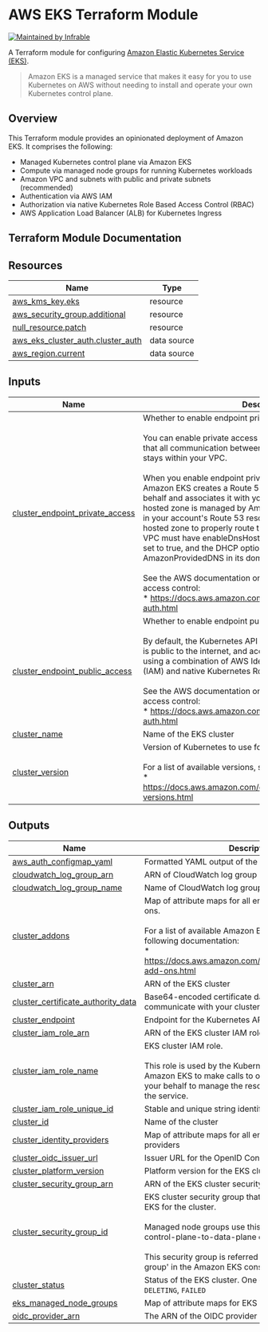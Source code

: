 # AWS EKS Terraform Module

[![Maintained by Infrable](https://img.shields.io/badge/Maintained%20by-Infrable-000000)](https://infrable.io)

A Terraform module for configuring [Amazon Elastic Kubernetes Service (EKS)](https://aws.amazon.com/eks).

>Amazon EKS is a managed service that makes it easy for you to use Kubernetes on AWS without needing to install and operate your own Kubernetes control plane.

## Overview

This Terraform module provides an opinionated deployment of Amazon EKS. It comprises the following:
* Managed Kubernetes control plane via Amazon EKS
* Compute via managed node groups for running Kubernetes workloads
* Amazon VPC and subnets with public and private subnets (recommended)
* Authentication via AWS IAM
* Authorization via native Kubernetes Role Based Access Control (RBAC)
* AWS Application Load Balancer (ALB) for Kubernetes Ingress

## Terraform Module Documentation

<!-- BEGIN_TF_DOCS -->
## Resources

| Name | Type |
|------|------|
| [aws_kms_key.eks](https://registry.terraform.io/providers/hashicorp/aws/latest/docs/resources/kms_key) | resource |
| [aws_security_group.additional](https://registry.terraform.io/providers/hashicorp/aws/latest/docs/resources/security_group) | resource |
| [null_resource.patch](https://registry.terraform.io/providers/hashicorp/null/latest/docs/resources/resource) | resource |
| [aws_eks_cluster_auth.cluster_auth](https://registry.terraform.io/providers/hashicorp/aws/latest/docs/data-sources/eks_cluster_auth) | data source |
| [aws_region.current](https://registry.terraform.io/providers/hashicorp/aws/latest/docs/data-sources/region) | data source |

## Inputs

| Name | Description | Type | Default | Required |
|------|-------------|------|---------|:--------:|
| <a name="input_cluster_endpoint_private_access"></a> [cluster\_endpoint\_private\_access](#input\_cluster\_endpoint\_private\_access) | Whether to enable endpoint private access.<br/><br/>You can enable private access to the Kubernetes API server so that all communication between your nodes and the API server stays within your VPC.<br/><br/>When you enable endpoint private access for your cluster, Amazon EKS creates a Route 53 private hosted zone on your behalf and associates it with your cluster's VPC. This private hosted zone is managed by Amazon EKS, and it doesn't appear in your account's Route 53 resources. In order for the private hosted zone to properly route traffic to your API server, your VPC must have enableDnsHostnames and enableDnsSupport set to true, and the DHCP options set for your VPC must include AmazonProvidedDNS in its domain name servers list.<br/><br/>See the AWS documentation on Amazon EKS cluster endpoint access control:<br/>  * https://docs.aws.amazon.com/eks/latest/userguide/cluster-auth.html | `bool` | `false` | no |
| <a name="input_cluster_endpoint_public_access"></a> [cluster\_endpoint\_public\_access](#input\_cluster\_endpoint\_public\_access) | Whether to enable endpoint public access.<br/><br/>By default, the Kubernetes API server endpoint server endpoint is public to the internet, and access to the API server is secured using a combination of AWS Identity and Access Management (IAM) and native Kubernetes Role Based Access Control (RBAC).<br/><br/>See the AWS documentation on Amazon EKS cluster endpoint access control:<br/>  * https://docs.aws.amazon.com/eks/latest/userguide/cluster-auth.html | `bool` | `true` | no |
| <a name="input_cluster_name"></a> [cluster\_name](#input\_cluster\_name) | Name of the EKS cluster | `string` | `""` | no |
| <a name="input_cluster_version"></a> [cluster\_version](#input\_cluster\_version) | Version of Kubernetes to use for the EKS cluster (ex. 1.24).<br/><br/>For a list of available versions, see the following documentation:<br/>  * https://docs.aws.amazon.com/eks/latest/userguide/kubernetes-versions.html | `string` | `null` | no |

## Outputs

| Name | Description |
|------|-------------|
| <a name="output_aws_auth_configmap_yaml"></a> [aws\_auth\_configmap\_yaml](#output\_aws\_auth\_configmap\_yaml) | Formatted YAML output of the aws-auth ConfigMap |
| <a name="output_cloudwatch_log_group_arn"></a> [cloudwatch\_log\_group\_arn](#output\_cloudwatch\_log\_group\_arn) | ARN of CloudWatch log group |
| <a name="output_cloudwatch_log_group_name"></a> [cloudwatch\_log\_group\_name](#output\_cloudwatch\_log\_group\_name) | Name of CloudWatch log group |
| <a name="output_cluster_addons"></a> [cluster\_addons](#output\_cluster\_addons) | Map of attribute maps for all enabled EKS cluster add-ons.<br/><br/>For a list of available Amazon EKS add-ons, see the following documentation:<br/>  * https://docs.aws.amazon.com/eks/latest/userguide/eks-add-ons.html |
| <a name="output_cluster_arn"></a> [cluster\_arn](#output\_cluster\_arn) | ARN of the EKS cluster |
| <a name="output_cluster_certificate_authority_data"></a> [cluster\_certificate\_authority\_data](#output\_cluster\_certificate\_authority\_data) | Base64-encoded certificate data required to communicate with your cluster |
| <a name="output_cluster_endpoint"></a> [cluster\_endpoint](#output\_cluster\_endpoint) | Endpoint for the Kubernetes API server |
| <a name="output_cluster_iam_role_arn"></a> [cluster\_iam\_role\_arn](#output\_cluster\_iam\_role\_arn) | ARN of the EKS cluster IAM role |
| <a name="output_cluster_iam_role_name"></a> [cluster\_iam\_role\_name](#output\_cluster\_iam\_role\_name) | EKS cluster IAM role.<br/><br/>This role is used by the Kubernetes cluster managed by Amazon EKS to make calls to other AWS services on your behalf to manage the resources that you use with the service. |
| <a name="output_cluster_iam_role_unique_id"></a> [cluster\_iam\_role\_unique\_id](#output\_cluster\_iam\_role\_unique\_id) | Stable and unique string identifying the IAM role |
| <a name="output_cluster_id"></a> [cluster\_id](#output\_cluster\_id) | Name of the cluster |
| <a name="output_cluster_identity_providers"></a> [cluster\_identity\_providers](#output\_cluster\_identity\_providers) | Map of attribute maps for all enabled EKS identity providers |
| <a name="output_cluster_oidc_issuer_url"></a> [cluster\_oidc\_issuer\_url](#output\_cluster\_oidc\_issuer\_url) | Issuer URL for the OpenID Connect identity provider |
| <a name="output_cluster_platform_version"></a> [cluster\_platform\_version](#output\_cluster\_platform\_version) | Platform version for the EKS cluster |
| <a name="output_cluster_security_group_arn"></a> [cluster\_security\_group\_arn](#output\_cluster\_security\_group\_arn) | ARN of the EKS cluster security group |
| <a name="output_cluster_security_group_id"></a> [cluster\_security\_group\_id](#output\_cluster\_security\_group\_id) | EKS cluster security group that is created by Amazon EKS for the cluster.<br/><br/>Managed node groups use this security group for control-plane-to-data-plane communication.<br/><br/>This security group is referred to as the 'Cluster security group' in the Amazon EKS console. |
| <a name="output_cluster_status"></a> [cluster\_status](#output\_cluster\_status) | Status of the EKS cluster. One of `CREATING`, `ACTIVE`, `DELETING`, `FAILED` |
| <a name="output_eks_managed_node_groups"></a> [eks\_managed\_node\_groups](#output\_eks\_managed\_node\_groups) | Map of attribute maps for EKS managed node groups |
| <a name="output_oidc_provider_arn"></a> [oidc\_provider\_arn](#output\_oidc\_provider\_arn) | The ARN of the OIDC provider if `enable_irsa = true` |
<!-- END_TF_DOCS -->
